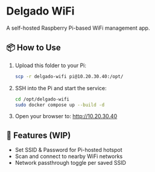 # Delgado WiFi

A self-hosted Raspberry Pi-based WiFi management app.

## 📦 How to Use

1. Upload this folder to your Pi:
   ```bash
   scp -r delgado-wifi pi@10.20.30.40:/opt/
   ```

2. SSH into the Pi and start the service:
   ```bash
   cd /opt/delgado-wifi
   sudo docker compose up --build -d
   ```

3. Open your browser to: http://10.20.30.40

## 🧰 Features (WIP)

- Set SSID & Password for Pi-hosted hotspot
- Scan and connect to nearby WiFi networks
- Network passthrough toggle per saved SSID
